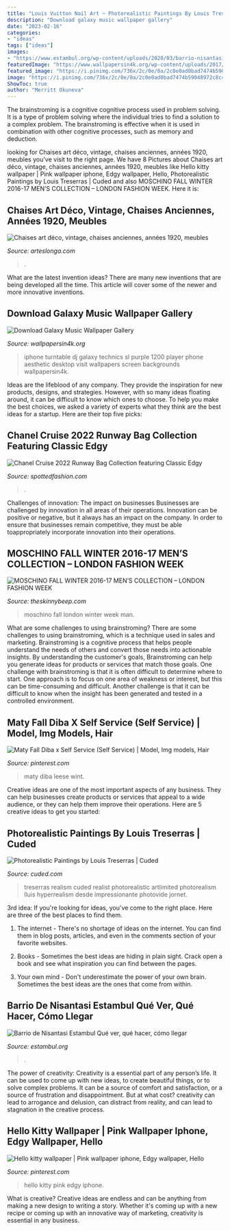 ```yaml
---
title: "Louis Vuitton Nail Art ~ Photorealistic Paintings By Louis Treserras"
description: "Download galaxy music wallpaper gallery"
date: "2023-02-16"
categories:
- "ideas"
tags: ["ideas"]
images:
- "https://www.estambul.org/wp-content/uploads/2020/03/barrio-nisantasi.jpg"
featuredImage: "https://www.wallpapersin4k.org/wp-content/uploads/2017/04/Galaxy-Music-Wallpaper-24.jpg"
featured_image: "https://i.pinimg.com/736x/2c/0e/0a/2c0e0ad0bad7474b59048972c8c4076d.jpg"
image: "https://i.pinimg.com/736x/2c/0e/0a/2c0e0ad0bad7474b59048972c8c4076d.jpg"
ShowToc: true
author: "Merritt Okuneva"
---
```



The brainstroming is a cognitive cognitive process used in problem solving. It is a type of problem solving where the individual tries to find a solution to a complex problem. The brainstroming is effective when it is used in combination with other cognitive processes, such as memory and deduction.

	

		
looking for Chaises art déco, vintage, chaises anciennes, années 1920, meubles you've visit to the right page. We have 8 Pictures about Chaises art déco, vintage, chaises anciennes, années 1920, meubles like Hello kitty wallpaper | Pink wallpaper iphone, Edgy wallpaper, Hello, Photorealistic Paintings by Louis Treserras | Cuded and also MOSCHINO FALL WINTER 2016-17 MEN’S COLLECTION – LONDON FASHION WEEK. Here it is:
		
    
## Chaises Art Déco, Vintage, Chaises Anciennes, Années 1920, Meubles

<img loading=lazy src="https://www.arteslonga.com/248-tm_thickbox_default/chaises-art-deco-1920.jpg" onerror="this.onerror=null;this.src='https://tse4.mm.bing.net/th?id=OIP.5W3kbti3HdZ0kPpuEhPHfgHaLK&amp;pid=15.1';" alt="Chaises art déco, vintage, chaises anciennes, années 1920, meubles">

_Source: arteslonga.com_

>. 

	

What are the latest invention ideas?
There are many new inventions that are being developed all the time. This article will cover some of the newer and more innovative inventions.

    
## Download Galaxy Music Wallpaper Gallery

<img loading=lazy src="https://www.wallpapersin4k.org/wp-content/uploads/2017/04/Galaxy-Music-Wallpaper-24.jpg" onerror="this.onerror=null;this.src='https://tse4.mm.bing.net/th?id=OIP.SYTYdfSLSttpJIAoXcXAjwHaNK&amp;pid=15.1';" alt="Download Galaxy Music Wallpaper Gallery">

_Source: wallpapersin4k.org_

>iphone turntable dj galaxy technics sl purple 1200 player phone aesthetic desktop visit wallpapers screen backgrounds wallpapersin4k. 

	

Ideas are the lifeblood of any company. They provide the inspiration for new products, designs, and strategies. However, with so many ideas floating around, it can be difficult to know which ones to choose. To help you make the best choices, we asked a variety of experts what they think are the best ideas for a startup. Here are their top five picks: 

    
## Chanel Cruise 2022 Runway Bag Collection Featuring Classic Edgy

<img loading=lazy src="https://www.spottedfashion.com/wp-content/uploads/2021/05/Chanel-White-Bicolor-Flap-Bag-Cruise-2022.jpg" onerror="this.onerror=null;this.src='https://tse3.mm.bing.net/th?id=OIP.G7sYfhUvogvnftNZUYlelgHaJ7&amp;pid=15.1';" alt="Chanel Cruise 2022 Runway Bag Collection featuring Classic Edgy">

_Source: spottedfashion.com_

>. 

	

Challenges of innovation: The impact on businesses
Businesses are challenged by innovation in all areas of their operations. Innovation can be positive or negative, but it always has an impact on the company. In order to ensure that businesses remain competitive, they must be able toappropriately incorporate innovation into their operations.

    
## MOSCHINO FALL WINTER 2016-17 MEN’S COLLECTION – LONDON FASHION WEEK

<img loading=lazy src="http://www.theskinnybeep.com/wp-content/uploads/2016/04/Moschino-Man-Style.jpg" onerror="this.onerror=null;this.src='https://tse4.mm.bing.net/th?id=OIP.hh0CdwHEDDWvR4bZzwO5XgHaKV&amp;pid=15.1';" alt="MOSCHINO FALL WINTER 2016-17 MEN’S COLLECTION – LONDON FASHION WEEK">

_Source: theskinnybeep.com_

>moschino fall london winter week man. 

	

What are some challenges to using brainstroming?
There are some challenges to using brainstroming, which is a technique used in sales and marketing. Brainstroming is a cognitive process that helps people understand the needs of others and convert those needs into actionable insights. By understanding the customer's goals, Brainstroming can help you generate ideas for products or services that match those goals.
One challenge with brainstroming is that it is often difficult to determine where to start. One approach is to focus on one area of weakness or interest, but this can be time-consuming and difficult. Another challenge is that it can be difficult to know when the insight has been generated and tested in a controlled environment.

    
## Maty Fall Diba X Self Service (Self Service) | Model, Img Models, Hair

<img loading=lazy src="https://i.pinimg.com/736x/2c/0e/0a/2c0e0ad0bad7474b59048972c8c4076d.jpg" onerror="this.onerror=null;this.src='https://tse1.mm.bing.net/th?id=OIP.W0wRc_YTR9qzEQ6kFzdMnQHaJ3&amp;pid=15.1';" alt="Maty Fall Diba x Self Service (Self Service) | Model, Img models, Hair">

_Source: pinterest.com_

>maty diba leese wint. 

	

Creative ideas are one of the most important aspects of any business. They can help businesses create products or services that appeal to a wide audience, or they can help them improve their operations. Here are 5 creative ideas to get you started: 

    
## Photorealistic Paintings By Louis Treserras | Cuded

<img loading=lazy src="https://www.cuded.com/wp-content/uploads/2012/12/artlimited_img420270_by_Louis-Treserras600_910.jpg" onerror="this.onerror=null;this.src='https://tse2.mm.bing.net/th?id=OIP.0aXnit-wcPLwlfS9zYHuYwHaLO&amp;pid=15.1';" alt="Photorealistic Paintings by Louis Treserras | Cuded">

_Source: cuded.com_

>treserras realism cuded realist photorealistic artlimited photorealism lluis hyperrealism desde impressionante photovide jornet. 

	

3rd idea:
If you're looking for ideas, you've come to the right place. Here are three of the best places to find them.
1. The internet - There's no shortage of ideas on the internet. You can find them in blog posts, articles, and even in the comments section of your favorite websites.

2. Books - Sometimes the best ideas are hiding in plain sight. Crack open a book and see what inspiration you can find between the pages.

3. Your own mind - Don't underestimate the power of your own brain. Sometimes the best ideas are the ones that come from within.

    
## Barrio De Nisantasi Estambul Qué Ver, Qué Hacer, Cómo Llegar

<img loading=lazy src="https://www.estambul.org/wp-content/uploads/2020/03/barrio-nisantasi.jpg" onerror="this.onerror=null;this.src='https://tse2.mm.bing.net/th?id=OIP.h4GLlGCcu48qBi5Pm9ZbXgHaEK&amp;pid=15.1';" alt="Barrio de Nisantasi Estambul Qué ver, qué hacer, cómo llegar">

_Source: estambul.org_

>. 

	

The power of creativity:
Creativity is a essential part of any person’s life. It can be used to come up with new ideas, to create beautiful things, or to solve complex problems. It can be a source of comfort and satisfaction, or a source of frustration and disappointment. But at what cost? creativity can lead to arrogance and delusion, can distract from reality, and can lead to stagnation in the creative process.

    
## Hello Kitty Wallpaper | Pink Wallpaper Iphone, Edgy Wallpaper, Hello

<img loading=lazy src="https://i.pinimg.com/736x/f0/45/f4/f045f4141843062036c6ab77c8d88119.jpg" onerror="this.onerror=null;this.src='https://tse2.mm.bing.net/th?id=OIP.5Iey_FchD4Pllaj9y1mOYgHaNL&amp;pid=15.1';" alt="Hello kitty wallpaper | Pink wallpaper iphone, Edgy wallpaper, Hello">

_Source: pinterest.com_

>hello kitty pink edgy iphone. 

	

What is creative?
Creative ideas are endless and can be anything from making a new design to writing a story. Whether it's coming up with a new recipe or coming up with an innovative way of marketing, creativity is essential in any business.

